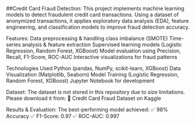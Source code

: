 ##Credit Card Fraud Detection:
This project implements machine learning models to detect fraudulent credit card transactions. Using a dataset of anonymized transactions, it applies exploratory data analysis (EDA), feature engineering, and classification models to improve fraud detection accuracy.

Features:
Data preprocessing & handling class imbalance (SMOTE)
Time-series analysis & feature extraction
Supervised learning models (Logistic Regression, Random Forest, XGBoost)
Model evaluation using Precision, Recall, F1-Score, ROC-AUC
Interactive visualizations for fraud patterns

Technologies Used
Python (pandas, NumPy, scikit-learn, XGBoost)
Data Visualization (Matplotlib, Seaborn)
Model Training (Logistic Regression, Random Forest, XGBoost)
Jupyter Notebook for development

Dataset:
The dataset is not stored in this repository due to size limitations. Please download it from:
🔗 Credit Card Fraud Dataset on Kaggle

Results & Evaluation:
The best-performing model achieved:
✅ 98% Accuracy
✅ F1-Score: 0.97
✅ ROC-AUC: 0.997

